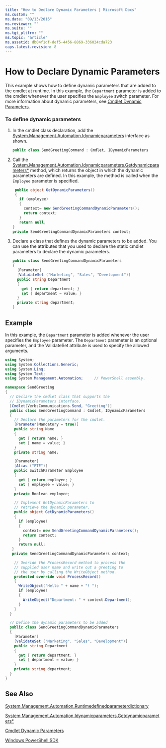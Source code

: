 ```yaml
---
title: "How to Declare Dynamic Parameters | Microsoft Docs"
ms.custom: ""
ms.date: "09/13/2016"
ms.reviewer: ""
ms.suite: ""
ms.tgt_pltfrm: ""
ms.topic: "article"
ms.assetid: db04f1df-def5-4456-8869-336024cda723
caps.latest.revision: 8
---
```

# How to Declare Dynamic Parameters

This example shows how to define dynamic parameters that are added to the cmdlet at runtime. In this example, the `Department` parameter is added to the cmdlet whenever the user specifies the `Employee` switch parameter. For more information about dynamic parameters, see [Cmdlet Dynamic Parameters](./cmdlet-dynamic-parameters.md).

### To define dynamic parameters

1. In the cmdlet class declaration, add the [System.Management.Automation.Idynamicparameters](/dotnet/api/System.Management.Automation.IDynamicParameters) interface as shown.

    ```csharp
    public class SendGreetingCommand : Cmdlet, IDynamicParameters
    ```

2. Call the [System.Management.Automation.Idynamicparameters.Getdynamicparameters*](/dotnet/api/System.Management.Automation.IDynamicParameters.GetDynamicParameters) method, which returns the object in which the dynamic parameters are defined. In this example, the method is called when the `Employee` parameter is specified.

    ```csharp
     public object GetDynamicParameters()
     {
       if (employee)
       {
         context= new SendGreetingCommandDynamicParameters();
         return context;
       }
       return null;
    }
    private SendGreetingCommandDynamicParameters context;
    ```

3. Declare a class that defines the dynamic parameters to be added. You can use the attributes that you used to declare the static cmdlet parameters to declare the dynamic parameters.

    ```csharp
    public class SendGreetingCommandDynamicParameters
    {
      [Parameter]
      [ValidateSet ("Marketing", "Sales", "Development")]
      public string Department
      {
        get { return department; }
        set { department = value; }
      }
      private string department;
    }
    ```

## Example

In this example, the `Department` parameter is added whenever the user specifies the `Employee` parameter. The `Department` parameter is an optional parameter, and the ValidateSet attribute is used to specify the allowed arguments.

```csharp
using System;
using System.Collections.Generic;
using System.Linq;
using System.Text;
using System.Management.Automation;     // PowerShell assembly.

namespace SendGreeting
{
  // Declare the cmdlet class that supports the
  // IDynamicParameters interface.
  [Cmdlet(VerbsCommunications.Send, "Greeting")]
  public class SendGreetingCommand : Cmdlet, IDynamicParameters
  {
    // Declare the parameters for the cmdlet.
    [Parameter(Mandatory = true)]
    public string Name
    {
      get { return name; }
      set { name = value; }
    }
    private string name;

    [Parameter]
    [Alias ("FTE")]
    public SwitchParameter Employee
    {
      get { return employee; }
      set { employee = value; }
    }
    private Boolean employee;

    // Implement GetDynamicParameters to
    // retrieve the dynamic parameter.
    public object GetDynamicParameters()
    {
      if (employee)
      {
        context= new SendGreetingCommandDynamicParameters();
        return context;
      }
      return null;
   }
   private SendGreetingCommandDynamicParameters context;

    // Overide the ProcessRecord method to process the
    // supplied user name and write out a greeting to
    // the user by calling the WriteObject method.
    protected override void ProcessRecord()
    {
      WriteObject("Hello " + name + "! ");
      if (employee)
      {
        WriteObject("Department: " + context.Department);
      }
    }
  }

  // Define the dynamic parameters to be added
  public class SendGreetingCommandDynamicParameters
  {
    [Parameter]
    [ValidateSet ("Marketing", "Sales", "Development")]
    public string Department
    {
      get { return department; }
      set { department = value; }
    }
    private string department;
  }
}
```

## See Also

[System.Management.Automation.Runtimedefinedparameterdictionary](/dotnet/api/System.Management.Automation.RuntimeDefinedParameterDictionary)

[System.Management.Automation.Idynamicparameters.Getdynamicparameters*](/dotnet/api/System.Management.Automation.IDynamicParameters.GetDynamicParameters)

[Cmdlet Dynamic Parameters](./cmdlet-dynamic-parameters.md)

[Windows PowerShell SDK](../windows-powershell-reference.md)

